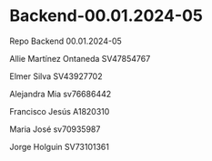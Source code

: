 # Backend-00.01.2024-05
Repo Backend 00.01.2024-05





Allie Martínez Ontaneda SV47854767

Elmer Silva SV43927702


Alejandra Mia sv76686442




Francisco Jesús A1820310

Maria José sv70935987

Jorge Holguin SV73101361





